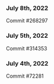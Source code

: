 ### July 8th, 2022

Commit #268297

### July 5th, 2022

Commit #314353


### July 4th, 2022

Commit #72281
